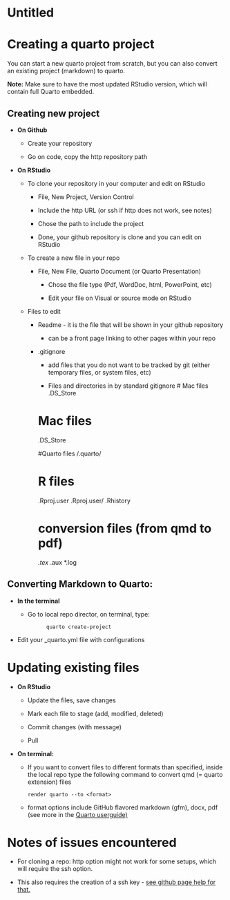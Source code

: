 Untitled
================

# Creating a quarto project

You can start a new quarto project from scratch, but you can also
convert an existing project (markdown) to quarto.

**Note:** Make sure to have the most updated RStudio version, which will
contain full Quarto embedded.

## Creating new project

-   **On Github**

    -   Create your repository

    -   Go on code, copy the http repository path

-   **On RStudio**

    -   To clone your repository in your computer and edit on RStudio

        -   File, New Project, Version Control

        -   Include the http URL (or ssh if http does not work, see
            notes)

        -   Chose the path to include the project

        -   Done, your github repository is clone and you can edit on
            RStudio

    -   To create a new file in your repo

        -   File, New File, Quarto Document (or Quarto Presentation)

            -   Chose the file type (Pdf, WordDoc, html, PowerPoint,
                etc)

            -   Edit your file on Visual or source mode on RStudio

    -   Files to edit

        -   Readme - it is the file that will be shown in your github
            repository

            -   can be a front page linking to other pages within your
                repo

        -   .gitignore

            -   add files that you do not want to be tracked by git
                (either temporary files, or system files, etc)

            -   Files and directories in by standard gitignore \# Mac
                files .DS_Store

            # Mac files

            .DS_Store

            \#Quarto files /.quarto/

            # R files

            .Rproj.user .Rproj.user/ .Rhistory

            # conversion files (from qmd to pdf)

            *.tex* .aux \*.log

## Converting Markdown to Quarto:

-   **In the terminal**

    -   Go to local repo director, on terminal, type:

                  quarto create-project

-   Edit your \_quarto.yml file with configurations

# Updating existing files

-   **On RStudio**

    -   Update the files, save changes

    -   Mark each file to stage (add, modified, deleted)

    -   Commit changes (with message)

    -   Pull

-   **On terminal:**

    -   If you want to convert files to different formats than
        specified, inside the local repo type the following command to
        convert qmd (= quarto extension) files

            render quarto --to <format>

    -   format options include GitHub flavored markdown (gfm), docx, pdf
        (see more in the [Quarto
        userguide)](https://quarto.org/docs/computations/r.html#rendering)

# Notes of issues encountered

-   For cloning a repo: http option might not work for some setups,
    which will require the ssh option.

-   This also requires the creation of a ssh key - [see github page help
    for
    that.](https://docs.github.com/en/authentication/connecting-to-github-with-ssh/generating-a-new-ssh-key-and-adding-it-to-the-ssh-agent)
